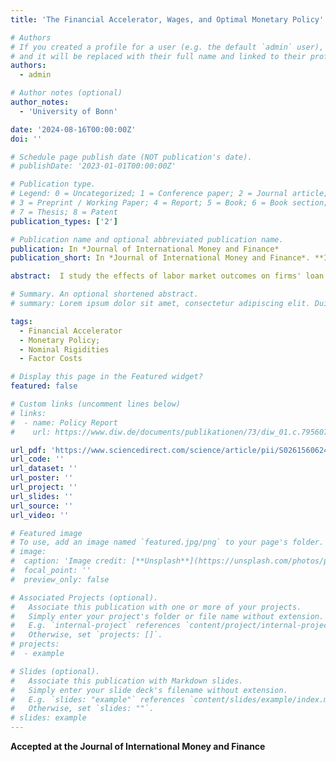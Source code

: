 ```yaml
---
title: 'The Financial Accelerator, Wages, and Optimal Monetary Policy'

# Authors
# If you created a profile for a user (e.g. the default `admin` user), write the username (folder name) here
# and it will be replaced with their full name and linked to their profile.
authors:
  - admin

# Author notes (optional)
author_notes:
  - 'University of Bonn'

date: '2024-08-16T00:00:00Z'
doi: ''

# Schedule page publish date (NOT publication's date).
# publishDate: '2023-01-01T00:00:00Z'

# Publication type.
# Legend: 0 = Uncategorized; 1 = Conference paper; 2 = Journal article;
# 3 = Preprint / Working Paper; 4 = Report; 5 = Book; 6 = Book section;
# 7 = Thesis; 8 = Patent
publication_types: ['2']

# Publication name and optional abbreviated publication name.
publication: In *Journal of International Money and Finance*
publication_short: In *Journal of International Money and Finance*. **In press**

abstract:  I study the effects of labor market outcomes on firms' loan demand and credit intermediation. I first show in partial equilibrium that the presence of frictions in the banking sector lowers the capital factor demand elasticity to changes in real wages. This finding helps to connect the substitutability of labor and capital with credit conditions. Second, I use a new Keynesian banking model with an endogenous financial accelerator mechanism to study the role of lower capital factor demand elasticity in the transmission mechanism of monetary policy. Stabilizing nominal wages is close to the optimal monetary policy because it coincides with stabilizing the credit spread, the net worth gap, and the output gap. Inflation stabilization, in turn, imposes a policy trade-off with high welfare costs.

# Summary. An optional shortened abstract.
# summary: Lorem ipsum dolor sit amet, consectetur adipiscing elit. Duis posuere tellus ac convallis placerat. Proin tincidunt magna sed ex sollicitudin condimentum.

tags: 
  - Financial Accelerator
  - Monetary Policy;
  - Nominal Rigidities
  - Factor Costs

# Display this page in the Featured widget?
featured: false

# Custom links (uncomment lines below)
# links:
#  - name: Policy Report
#    url: https://www.diw.de/documents/publikationen/73/diw_01.c.795607.de/dwr-20-32-1.pdf

url_pdf: 'https://www.sciencedirect.com/science/article/pii/S0261560624001499?via%3Dihub'
url_code: ''
url_dataset: ''
url_poster: ''
url_project: ''
url_slides: ''
url_source: ''
url_video: ''

# Featured image
# To use, add an image named `featured.jpg/png` to your page's folder.
# image:
#  caption: 'Image credit: [**Unsplash**](https://unsplash.com/photos/pLCdAaMFLTE)'
#  focal_point: ''
#  preview_only: false

# Associated Projects (optional).
#   Associate this publication with one or more of your projects.
#   Simply enter your project's folder or file name without extension.
#   E.g. `internal-project` references `content/project/internal-project/index.md`.
#   Otherwise, set `projects: []`.
# projects:
#  - example

# Slides (optional).
#   Associate this publication with Markdown slides.
#   Simply enter your slide deck's filename without extension.
#   E.g. `slides: "example"` references `content/slides/example/index.md`.
#   Otherwise, set `slides: ""`.
# slides: example
---
```

<!-- {{% callout note %}}
Click the _Cite_ button above to demo the feature to enable visitors to import publication metadata into their reference management software.
{{% /callout %}}

{{% callout note %}}
Create your slides in Markdown - click the _Slides_ button to check out the example.
{{% /callout %}} -->

<!-- News Coverage: [Handelsblatt](https://www.handelsblatt.com/finanzen/banken-versicherungen/banken/diw-studie-europaeische-einlagensicherung-wuerde-folgen-von-insolvenzwelle-mildern/26065636.html). -->
**Accepted at the Journal of International Money and Finance**
